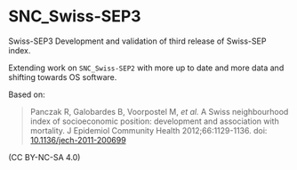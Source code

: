 # SNC_Swiss-SEP3

Swiss-SEP3
Development and validation of third release of Swiss-SEP index.

Extending work on `SNC_Swiss-SEP2` with more up to date and more data and shifting towards OS software.

Based on:

> Panczak R, Galobardes B, Voorpostel M, *et al.* A Swiss neighbourhood index of socioeconomic position: development and association with mortality. J Epidemiol Community Health 2012;66:1129-1136. doi: [10.1136/jech-2011-200699](http://dx.doi.org/10.1136/jech-2011-200699)

(CC BY-NC-SA 4.0)
